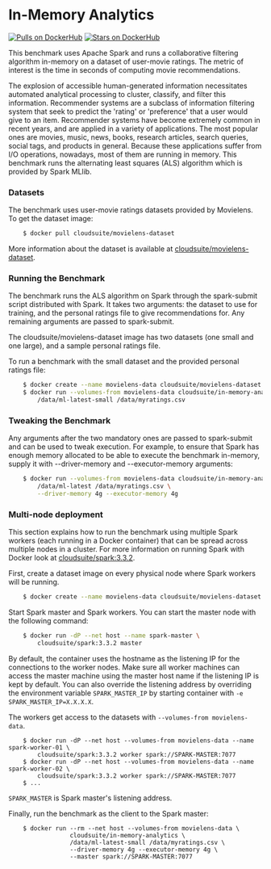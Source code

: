 # In-Memory Analytics #

[![Pulls on DockerHub][dhpulls]][dhrepo]
[![Stars on DockerHub][dhstars]][dhrepo]

This benchmark uses Apache Spark and runs a collaborative filtering algorithm
in-memory on a dataset of user-movie ratings. The metric of interest is the
time in seconds of computing movie recommendations.

The explosion of accessible human-generated information necessitates automated
analytical processing to cluster, classify, and filter this information.
Recommender systems are a subclass of information filtering system that seek to
predict the 'rating' or 'preference' that a user would give to an item.
Recommender systems have become extremely common in recent years, and are
applied in a variety of applications. The most popular ones are movies, music,
news, books, research articles, search queries, social tags, and products in
general. Because these applications suffer from I/O operations, nowadays, most
of them are running in memory. This benchmark runs the alternating least
squares (ALS) algorithm which is provided by Spark MLlib.

### Datasets

The benchmark uses user-movie ratings datasets provided by Movielens. To get
the dataset image:

```sh
    $ docker pull cloudsuite/movielens-dataset
```

More information about the dataset is available at
[cloudsuite/movielens-dataset][ml-dhrepo].

### Running the Benchmark

The benchmark runs the ALS algorithm on Spark through the spark-submit script
distributed with Spark. It takes two arguments: the dataset to use for
training, and the personal ratings file to give recommendations for. Any
remaining arguments are passed to spark-submit.

The cloudsuite/movielens-dataset image has two datasets (one small and one
large), and a sample personal ratings file.

To run a benchmark with the small dataset and the provided personal ratings
file:

```sh
    $ docker create --name movielens-data cloudsuite/movielens-dataset
    $ docker run --volumes-from movielens-data cloudsuite/in-memory-analytics \
        /data/ml-latest-small /data/myratings.csv
```

### Tweaking the Benchmark

Any arguments after the two mandatory ones are passed to spark-submit and can
be used to tweak execution. For example, to ensure that Spark has enough memory
allocated to be able to execute the benchmark in-memory, supply it with
--driver-memory and --executor-memory arguments:

```sh
    $ docker run --volumes-from movielens-data cloudsuite/in-memory-analytics \
        /data/ml-latest /data/myratings.csv \
        --driver-memory 4g --executor-memory 4g
```

### Multi-node deployment

This section explains how to run the benchmark using multiple Spark workers
(each running in a Docker container) that can be spread across multiple nodes
in a cluster. For more information on running Spark with Docker look at
[cloudsuite/spark:3.3.2][spark-dhrepo].

First, create a dataset image on every physical node where Spark workers will
be running.

```sh
    $ docker create --name movielens-data cloudsuite/movielens-dataset
```

Start Spark master and Spark workers. You can start the master node with the following command:

```sh
    $ docker run -dP --net host --name spark-master \
        cloudsuite/spark:3.3.2 master
```

By default, the container uses the hostname as the listening IP for the connections to the worker nodes. Make sure all worker machines can access the master machine using the master host name if the listening IP is kept by default.
You can also override the listening address by overriding the environment variable `SPARK_MASTER_IP` by starting container with `-e SPARK_MASTER_IP=X.X.X.X`.

The workers get access to the datasets with `--volumes-from movielens-data`.

```
    $ docker run -dP --net host --volumes-from movielens-data --name spark-worker-01 \
        cloudsuite/spark:3.3.2 worker spark://SPARK-MASTER:7077
    $ docker run -dP --net host --volumes-from movielens-data --name spark-worker-02 \
        cloudsuite/spark:3.3.2 worker spark://SPARK-MASTER:7077
    $ ...
```

`SPARK_MASTER` is Spark master's listening address.

Finally, run the benchmark as the client to the Spark master:

```
    $ docker run --rm --net host --volumes-from movielens-data \
                 cloudsuite/in-memory-analytics \
                 /data/ml-latest-small /data/myratings.csv \
                 --driver-memory 4g --executor-memory 4g \
                 --master spark://SPARK-MASTER:7077
```

[dhrepo]: https://hub.docker.com/r/cloudsuite/in-memory-analytics/ "DockerHub Page"
[dhpulls]: https://img.shields.io/docker/pulls/cloudsuite/in-memory-analytics.svg "Go to DockerHub Page"
[dhstars]: https://img.shields.io/docker/stars/cloudsuite/in-memory-analytics.svg "Go to DockerHub Page"
[ml-dhrepo]: https://hub.docker.com/r/cloudsuite/movielens-dataset/ 
[spark-dhrepo]: https://hub.docker.com/r/cloudsuite/spark/
